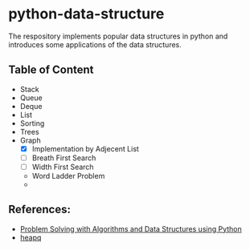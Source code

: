 # python-data-structure
The respository implements popular data structures in python and introduces some applications of the data structures.

## Table of Content
- Stack
- Queue
- Deque
- List
- Sorting
- Trees
- Graph
  - [x] Implementation by Adjecent List
  - [ ] Breath First Search
  - [ ] Width First Search
  - Word Ladder Problem
  -


## References:
- [Problem Solving with Algorithms and Data Structures using Python](http://interactivepython.org/courselib/static/pythonds/index.html)
- [heapq](https://docs.python.org/2/library/heapq.html)
